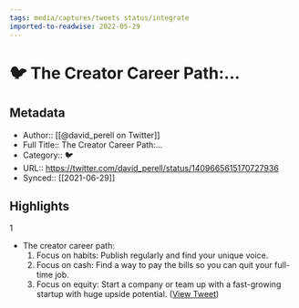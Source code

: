 ```yaml
---
tags: media/captures/tweets status/integrate
imported-to-readwise: 2022-05-29
---
```

# 🐦 The Creator Career Path:...

## Metadata
- Author:: [[@david_perell on Twitter]]
- Full Title:: The Creator Career Path:...
- Category:: 🐦
- URL:: https://twitter.com/david_perell/status/1409665615170727936
- Synced:: [[2021-06-29]]

## Highlights
1
- The creator career path:
  1) Focus on habits: Publish regularly and find your unique voice. 
  2) Focus on cash: Find a way to pay the bills so you can quit your full-time job.
  3) Focus on equity: Start a company or team up with a fast-growing startup with huge upside potential. ([View Tweet](https://twitter.com/david_perell/status/1409665615170727936))
